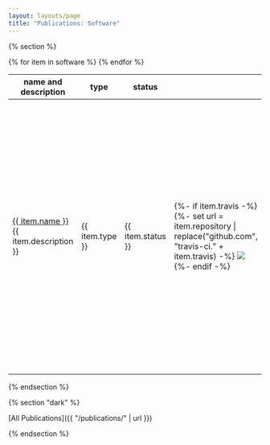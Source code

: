 ```yaml
---
layout: layouts/page
title: "Publications: Software"
---
```


{% section %}

<table>
  <thead>
    <tr>
      <th>name and description</th>
      <th class="tiny-hide">type</th>
      <th>status</th>
      <th class="medium-hide"></th>
      <th class="small-hide">language</th>
      <th>release</th>
    </tr>
  </thead>
  <tbody>
    {% for item in software %}
    <tr>
      <td>
        <a href="{{ item.repository }}" target="_blank">{{ item.name }}</a>
        {{ item.description }}
      </td>
      <td class="tiny-hide">{{ item.type }}</td>
      <td>{{ item.status }}</td>
      <td class="medium-hide">
        {%- if item.travis -%}
        {%- set url = item.repository | replace("github.com", "travis-ci." + item.travis) -%}
        <a href="{{ url }}"><img src="{{ url }}.svg"></a>
        {%- endif -%}
      </td>
      <td class="small-hide">{{ item.language }}</td>
      <td>
        {%- if item.release -%}
          {%- set shield = "" -%}
          {%- set regExp = r/^https?:/ -%}
          {%- if regExp.test(item.release) -%}
            {%- set url = item.release -%}
          {%- elif item.language == "PHP" -%}
            {%- set url = "https://packagist.org/packages/" -%}
            {%- set shield = "packagist" -%}
          {%- elif item.language == "JavaScript" -%}
            {%- set url = "https://www.npmjs.com/package/" -%}
            {%- set shield = "npm" -%}
          {%- elif item.language == "Python" -%}
            {%- set url = "https://pypi.python.org/pypi/" -%}
            {%- set shield = "pypi" -%}
          {%- elif item.language == "Perl" -%}
            {%- set url = "https://metacpan.org/release/" -%}
            {%- set shield = "cpan" -%}
          {%- endif -%}
          {%- if shield -%}
            [![](https://img.shields.io/{{ shield }}/v/{{ item.release }}.svg?style=flat)]({{ url + item.release }})
          {%- else -%}
            [link]({{ url }})
          {%- endif -%}
        {%- endif -%}
      </td>
    </tr>
    {% endfor %}
  <tbody>
</table>

{% endsection %}

{% section "dark" %}

[All Publications]({{ "/publications/" | url }})

{% endsection %}
